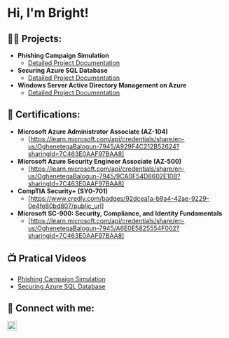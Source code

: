 <h1>Hi, I'm Bright! </h1>

<h2>👨‍💻 Projects:</h2>

- <b>Phishing Campaign Simulation</b>
  - [Detailed Project Documentation](https://github.com/tegabalogun/-Phishing-Campaign-Simulation/blob/main/README.md)
- <b>Securing Azure SQL Database</b>
  - [Detailed Project Documentation](https://github.com/tegabalogun/Securing-Azure-SQL-Database)
 - <b>Windows Server Active Directory Management on Azure</b>
    - [Detailed Project Documentation](https://github.com/tegabalogun/Windows-Server-Active-Directory-Management-on-Azure/blob/main/README.md)

 
<h2>📖 Certifications:</h2>

- <b>Microsoft Azure Administrator Associate (AZ-104)</b>
  - [https://learn.microsoft.com/api/credentials/share/en-us/OghenetegaBalogun-7945/A929F4C212B52624?sharingId=7C463E0AAF97BAA8]
- <b>Microsoft Azure Security Engineer Associate (AZ-500)</b>
  - [https://learn.microsoft.com/api/credentials/share/en-us/OghenetegaBalogun-7945/9CA0F54D8602E10B?sharingId=7C463E0AAF97BAA8]
- <b>CompTIA Security+ (SY0-701)</b>
  - [https://www.credly.com/badges/92dcea1a-b9a4-42ae-9229-0e4fe80bd807/public_url]
- <b>Microsoft SC-900: Security, Compliance, and Identity Fundamentals</b>
  - [https://learn.microsoft.com/api/credentials/share/en-us/OghenetegaBalogun-7945/A6E0E5825554F002?sharingId=7C463E0AAF97BAA8]

<h2>📺 Pratical Videos</h2>

- [Phishing Campaign Simulation](https://www.linkedin.com/posts/bright-balogun_phishing-passwordlesssecurity-cloudsecurity-activity-7247304808481665025-9kno?utm_source=share&utm_medium=member_desktop)
- [Securing Azure SQL Database](https://www.linkedin.com/posts/bright-balogun_azure-cloudsecurity-databasesecurity-activity-7255613632250556416-EMgb?utm_source=share&utm_medium=member_desktop)


<h2> 🤳 Connect with me:</h2>

[<img align="left" alt="JoshMadakor | LinkedIn" width="22px" src="https://cdn.jsdelivr.net/npm/simple-icons@v3/icons/linkedin.svg" />][linkedin]


[linkedin]: HTTP://linkedin.com/in/bright-balogun


